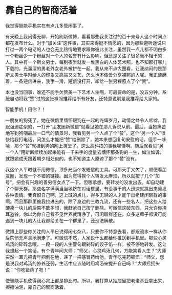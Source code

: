 # 靠自己的智商活着

我觉得智能手机实在有点儿多管闲事了。 

有天晚上我闲得无聊，开始刷新微博，看看那些我关注过的百十来号人这个时间点都在发布什么。对于“加关注”这件事，其实来得挺不情愿的，因为那些道听途说只打过一两个电话的人也会无比热情地要求跟你彼此关注，虽然我一点儿都不明白多一个粉丝少一个粉丝对一个人的名誉有什么影响，但还是关注了很多毫不相干的人。其中有一个斯文男士，每到夜半就发一堆黑白的人体艺术照，也不知都打哪儿下载的，光溜溜的男老外女老外被拼在一起，我从来不点大图看，让我纳闷的是那斯文男士平时给人的印象又高端又文艺，怎么也不像爱分享裸照的人呢。我正琢磨着，一条短信进来，我手一滑，短信没打开，却给一张男裸照点了个“赞”。 

本也没当回事，谁还不能手欠赞美一下艺术人生啊，可最要命的是，没五分钟，系统自动将我“赞”过的这张裸照推荐给所有好友，还特意说明是我推荐给大家的。 

智能手机！用你？！ 

一朋友的狗死了，她在微信里缅怀跟狗在一起的光辉岁月，动情之处令人唏嘘，我跟强迫症似的，一打开“朋友圈新微信”就看见她在那儿诉说从前。最后，当她痛苦地写到狗咽最后一口气的情景时，我看见另一个人点了个“赞”。这个“另一个人”很快给我打电话，问怎么才能把“赞”给删除了，她本来想回复句安慰的话，但手一哆嗦，那个“赞”就挂到狗的网上灵堂了。这么高科技的事我哪懂啊。随后就看见“另一个人”用断断续续加起来能有一千来字的度量去缅怀那条狗的一生，如泣如诉，就跟她成天跟着朝夕相处似的。也不知道主人原谅了那个“赞”没有。 

我这个人平时就不用微信，顶多充当个发短信的工具。可那天手又欠了，顺便看朋友圈，发现一个不错的链接。因为觉得挨个人转发太麻烦，所以就按了几个“加号”，把会有兴趣的善男信女点了一下。但哪承想，要转发的没发出去，却自动建了个聊天群。那些名字满满当当地挤在对话框里，有没事干的人迅速就跳出来频发各种表情。我真恨自己啊，这上班的点儿，得多无聊的人才能干出组建闲聊群的事啊。而且那群里被我拉进去的，除了身边的三教九流，还有一些名人，把这些人给硬凑一块儿的后果不敢多想，我赶紧自己按了删除。可微信这破东西，只允许你掩耳盗铃，你以为你自己看不见世界就清净了，可闲聊群还在，众多这辈子都没可能遇到一块儿的人让我都给关在一个群里了，还没法解散。 

微博上那些你关注的人平日说得闲七杂八，只要你不特意去看，都跟流水一样从你后院悄无声息地淌走了。可微信不然，人家说什么都给你推送到手机里。那些心灵鸡汤的碎碎念哦，一段一段的人生警句跟剁碎的饺子馅一样，被不停地转发。这让我想起一个笑话。有个青年问大师：“师父，心灵鸡汤几何，方能笑看人生？”大师突然一耳光把青年掴倒在地，递了一把感冒药给他。青年吃完药顿悟：“师父，您是说我对鸡汤的修养还弱，生活中应该随时用鸡汤来提升自己吗？”大师摇摇头说：“你吃错药了吧！” 

使智能手机使得我心灵上都是排比句。所以，我打算从抽屉里把老诺基亚拿出来，擦擦油泥，靠自己的智商活着。